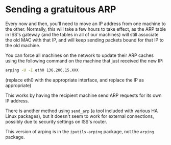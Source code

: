 # Sending a gratuitous ARP

Every now and then, you'll need to move an IP address from one machine to the
other. Normally, this will take a few hours to take effect, as the ARP table in
ISS's gateway (and the tables in all of our machines) will still associate the
old MAC with that IP, and will keep sending packets bound for that IP to the old
machine.

You can force all machines on the network to update their ARP caches using the
following command on the machine that just received the new IP:

``` bash
arping -U -I eth0 136.206.15.XXX
```

(replace eth0 with the appropriate interface, and replace the IP as appropriate)

This works by having the recipient machine send ARP requests for its own IP
address.

There is another method using `send_arp` (a tool included with various HA Linux
packages), but it doesn't seem to work for external connections, possibly due
to security settings on ISS's router.

This version of arping is in the `iputils-arping` package, not the
`arping` package.
